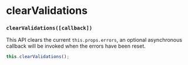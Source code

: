 # clearValidations

### `clearValidations([callback])`

This API clears the current `this.props.errors`, an optional asynchronous callback will be invoked when the errors have been reset.

```javascript
this.clearValidations();
```
